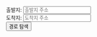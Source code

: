 <!DOCTYPE html>
<html>
<head>
  <title>경로 탐색 예제</title>
  <script src="path-to-your-js-file.js"></script>
  <script src="https://maps.googleapis.com/maps/api/js?key=YOUR_API_KEY&libraries=places"></script>
</head>
<body>
  <div>
    <label for="start">출발지:</label>
    <input type="text" id="start" placeholder="출발지 주소">
    <br>
    <label for="end">도착지:</label>
    <input type="text" id="end" placeholder="도착지 주소">
    <br>
    <button onclick="calculateRoute()">경로 탐색</button>
  </div>
  <div id="map" style="height: 400px;"></div>
</body>
</html>
